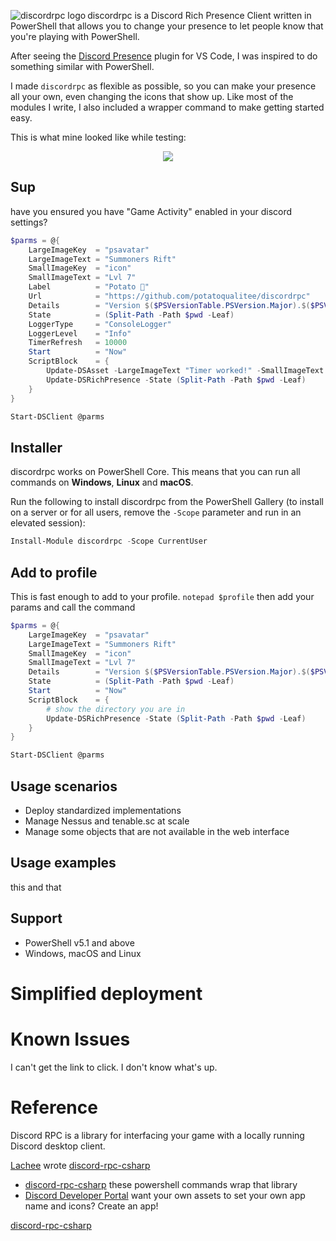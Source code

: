 <img align="left" src=https://user-images.githubusercontent.com/8278033/112738954-e3222000-8f67-11eb-8bcf-fa59b1daa3b1.png alt="discordrpc logo">discordrpc is a Discord Rich Presence Client written in PowerShell that allows you to change your presence to let people know that you're playing with PowerShell.

After seeing the [Discord Presence](https://marketplace.visualstudio.com/items?itemName=icrawl.discord-vscode) plugin for VS Code, I was inspired to do something similar with PowerShell.

I made `discordrpc` as flexible as possible, so you can make your presence all your own, even changing the icons that show up. Like most of the modules I write, I also included a wrapper command to make getting started easy.

This is what mine looked like while testing:

<center><img src=https://user-images.githubusercontent.com/8278033/112739127-094cbd80-8f72-11eb-9f01-4554c0387b2d.png></center>


## Sup
have you ensured you have "Game Activity" enabled in your discord settings?

```powershell
$parms = @{
    LargeImageKey  = "psavatar"
    LargeImageText = "Summoners Rift"
    SmallImageKey  = "icon"
    SmallImageText = "Lvl 7"
    Label          = "Potato 🥔"
    Url            = "https://github.com/potatoqualitee/discordrpc"
    Details        = "Version $($PSVersionTable.PSVersion.Major).$($PSVersionTable.PSVersion.Minor)"
    State          = (Split-Path -Path $pwd -Leaf)
    LoggerType     = "ConsoleLogger"
    LoggerLevel    = "Info"
    TimerRefresh   = 10000
    Start          = "Now"
    ScriptBlock    = {
        Update-DSAsset -LargeImageText "Timer worked!" -SmallImageText "Lvl 10"
        Update-DSRichPresence -State (Split-Path -Path $pwd -Leaf)
    }
}

Start-DSClient @parms
```

## Installer

discordrpc works on PowerShell Core. This means that you can run all commands on <strong>Windows</strong>, <strong>Linux</strong> and <strong>macOS</strong>.

Run the following to install discordrpc from the PowerShell Gallery (to install on a server or for all users, remove the `-Scope` parameter and run in an elevated session):

```powershell
Install-Module discordrpc -Scope CurrentUser
```

## Add to profile

This is fast enough to add to your profile. `notepad $profile` then add your params and call the command

```powershell
$parms = @{
    LargeImageKey  = "psavatar"
    LargeImageText = "Summoners Rift"
    SmallImageKey  = "icon"
    SmallImageText = "Lvl 7"
    Details        = "Version $($PSVersionTable.PSVersion.Major).$($PSVersionTable.PSVersion.Minor)"
    State          = (Split-Path -Path $pwd -Leaf)
    Start          = "Now"
    ScriptBlock    = {
        # show the directory you are in
        Update-DSRichPresence -State (Split-Path -Path $pwd -Leaf)
    }
}

Start-DSClient @parms
```

## Usage scenarios

- Deploy standardized implementations
- Manage Nessus and tenable.sc at scale
- Manage some objects that are not available in the web interface

## Usage examples

this and that

## Support

* PowerShell v5.1 and above
* Windows, macOS and Linux

# Simplified deployment

# Known Issues

I can't get the link to click. I don't know what's up.

# Reference

Discord RPC is a library for interfacing your game with a locally running Discord desktop client.

[Lachee](https://github.com/Lachee) wrote [discord-rpc-csharp](https://github.com/Lachee/discord-rpc-csharp/)

- [discord-rpc-csharp](https://github.com/Lachee/discord-rpc-csharp/) these powershell commands wrap that library
- [Discord Developer Portal](https://discord.com/developers/applications/) want your own assets to set your own app name and icons? Create an app!



[discord-rpc-csharp](https://github.com/Lachee/discord-rpc-csharp/)